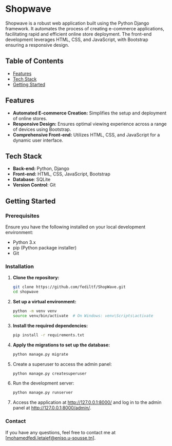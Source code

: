 # Shopwave

Shopwave is a robust web application built using the Python Django framework. It automates the process of creating e-commerce applications, facilitating rapid and efficient online store deployment. The front-end development leverages HTML, CSS, and JavaScript, with Bootstrap ensuring a responsive design.

## Table of Contents

- [Features](#features)
- [Tech Stack](#tech-stack)
- [Getting Started](#getting-started)

## Features

- **Automated E-commerce Creation:** Simplifies the setup and deployment of online stores.
- **Responsive Design:** Ensures optimal viewing experience across a range of devices using Bootstrap.
- **Comprehensive Front-end:** Utilizes HTML, CSS, and JavaScript for a dynamic user interface.

## Tech Stack

- **Back-end:** Python, Django
- **Front-end:** HTML, CSS, JavaScript, Bootstrap
- **Database**: SQLite
- **Version Control**: Git

## Getting Started

### Prerequisites

Ensure you have the following installed on your local development environment:

- Python 3.x
- pip (Python package installer)
- Git

### Installation

1. **Clone the repository:**
   ```bash
   git clone https://github.com/fediltf/ShopWave.git
   cd shopwave
2. **Set up a virtual environment:**
   ```bash
   python -m venv venv
   source venv/bin/activate  # On Windows: venv\Scripts\activate
3. **Install the required dependencies:**
   ```bash
   pip install -r requirements.txt
4. **Apply the migrations to set up the database:**
   ```bash
   python manage.py migrate
5. Create a superuser to access the admin panel:
   ```bash
   python manage.py createsuperuser
6. Run the development server:
   ```bash
   python manage.py runserver
7. Access the application at http://127.0.0.1:8000/ and log in to the admin panel at http://127.0.0.1:8000/admin/.

### Contact
If you have any questions, feel free to contact me at [mohamedfedi.letaief@eniso.u-sousse.tn].
